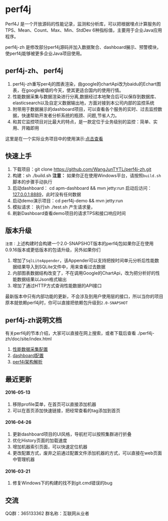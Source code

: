 # perf4j

Perf4J 是一个开放源码的性能记录，监测和分析库，可以把根据埋点计算服务的TPS、Mean、Count、Max、Min、StdDev 6种指标值，主要用于企业Java应用程序。

perf4j-zh 是修改部分perf4j源码并加入数据聚合、dashboard展示、预警模块，使perf4j能够被更多企业Java项目使用。


## perf4j-zh、 perf4j

1. perf4j-zh重写per4j的图表渲染，由google的chartApi改为baidu的Echart图表，在google被墙的今天，使其更适合国内的使用行情。
1. 性能数据采集与数据渲染进行分离,数据经过本地聚合后可以保存到数据库、elasticsearch以及自定义数据输出地，方面对接到本公司内部的监控系统
1. 附带用于数据展示的dashboard项目，可以查看各个服务的实时、过去监控数据，快速帮助开发者分析系统的瓶颈、问题,节省人力。
1. 和其它监控项目对比最大的特点，是一款定位于业务级别的监控：简单、实用、开箱即用

这里是在一个实际业务项目中的使用演示:[点击查看](./reference/apm_dashboard.md)


## 快速上手

1. 下载项目：git clone https://github.com/WangJunTYTL/perf4j-zh.git
2. 构建：sh ./build.sh **注意：** 如果你正在使用Windows平台，请按照`build.sh`脚本的步骤手动执行
3. 启动dashboard： cd apm-dashboard &&  mvn jetty:run 启动后访问：[127.0.0.1:8889](http://127.0.0.1:8889)，此时没有任何数据
4. 启动demo演示项目：cd perf4j-demo && mvn jetty:run
5. 模拟请求： 执行sh ./test.sh 产生请求量，
6. 刷新Dashboard查看demo项目的请求TPS和接口响应时间
   
## 版本升级

`注意：`上述构建时会构建一个2.0-SNAPSHOT版本的perf4j包如果你正在使用0.9.16版本或更低版本的包请升级，另外如果你们

1. 增加了`SqlLiteAppender`，该Appender可以支持把按时间单元分析后性能数据结果导入到SQLite文件中，用来查看过去数据
1. 内部图表数据结构改变了，不在调用Google的ChartApi，改为把分析好的性能数据结果以Json格式输出
1. 增加了通过HTTP方式查询性能数据的API接口

最新版本中只有内部功能的更新，不会涉及到用户使用层的接口，所以当你的项目原本就依赖perf4j时，你可以直接把依赖包升级到`2.0-SNAPSHOT`

## perf4j-zh说明文档

有关perf4j的节本介绍，大家可以直接在网上搜索，或者下载后查看 ./perf4j-zh/doc/site/index.html

1. [性能数据采集配置](./doc/perf4j_usage.md)
2. [dashboard配置](./doc/dashboard_usage.md)
3. [perf4j架构解析](https://raw.githubusercontent.com/WangJunTYTL/perf4j-zh/master/doc/perf4j架构解析.jpg)

## 最近更新

#### 2016-05-13

1. 移除profile菜单，在首页可以直接添加机器
2. 可以在首页添加快速链接，把经常查看的tag添加到首页

#### 2016-04-26

1. 更新dashboard项目的UI风格，导航栏可以按照集群进行折叠
2. 优化History页面的加载速度
3. 增加机器索引页面，可以快速定位机器
4. 更改配置方式，废弃之前通过配置文件添加机器的方式，可以直接在web页面中管理机器

#### 2016-03-21

1. 修复Windows下的构建的找不到git.cmd错误的bug

## 交流

QQ群：365133362 群名称：互联网从业者
   
   
